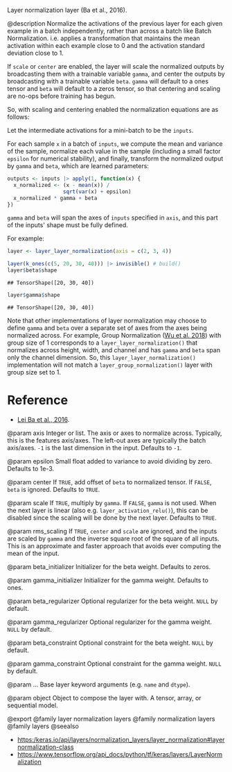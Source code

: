 Layer normalization layer (Ba et al., 2016).

@description
Normalize the activations of the previous layer for each given example in a
batch independently, rather than across a batch like Batch Normalization.
i.e. applies a transformation that maintains the mean activation within each
example close to 0 and the activation standard deviation close to 1.

If `scale` or `center` are enabled, the layer will scale the normalized
outputs by broadcasting them with a trainable variable `gamma`, and center
the outputs by broadcasting with a trainable variable `beta`. `gamma` will
default to a ones tensor and `beta` will default to a zeros tensor, so that
centering and scaling are no-ops before training has begun.

So, with scaling and centering enabled the normalization equations
are as follows:

Let the intermediate activations for a mini-batch to be the `inputs`.

For each sample `x` in a batch of `inputs`, we compute the mean and
variance of the sample, normalize each value in the sample
(including a small factor `epsilon` for numerical stability),
and finally,
transform the normalized output by `gamma` and `beta`,
which are learned parameters:


```r
outputs <- inputs |> apply(1, function(x) {
  x_normalized <- (x - mean(x)) /
                  sqrt(var(x) + epsilon)
  x_normalized * gamma + beta
})
```

`gamma` and `beta` will span the axes of `inputs` specified in `axis`, and
this part of the inputs' shape must be fully defined.

For example:


```r
layer <- layer_layer_normalization(axis = c(2, 3, 4))

layer(k_ones(c(5, 20, 30, 40))) |> invisible() # build()
layer$beta$shape
```

```
## TensorShape([20, 30, 40])
```

```r
layer$gamma$shape
```

```
## TensorShape([20, 30, 40])
```

Note that other implementations of layer normalization may choose to define
`gamma` and `beta` over a separate set of axes from the axes being
normalized across. For example, Group Normalization
([Wu et al. 2018](https://arxiv.org/abs/1803.08494)) with group size of 1
corresponds to a `layer_layer_normalization()` that normalizes across height, width,
and channel and has `gamma` and `beta` span only the channel dimension.
So, this `layer_layer_normalization()` implementation will not match a
`layer_group_normalization()` layer with group size set to 1.

# Reference
- [Lei Ba et al., 2016](https://arxiv.org/abs/1607.06450).

@param axis
Integer or list. The axis or axes to normalize across.
Typically, this is the features axis/axes. The left-out axes are
typically the batch axis/axes. `-1` is the last dimension in the
input. Defaults to `-1`.

@param epsilon
Small float added to variance to avoid dividing by zero.
Defaults to 1e-3.

@param center
If `TRUE`, add offset of `beta` to normalized tensor. If `FALSE`,
`beta` is ignored. Defaults to `TRUE`.

@param scale
If `TRUE`, multiply by `gamma`. If `FALSE`, `gamma` is not used.
When the next layer is linear (also e.g. `layer_activation_relu()`), this can be
disabled since the scaling will be done by the next layer.
Defaults to `TRUE`.

@param rms_scaling
If `TRUE`, `center` and `scale` are ignored, and the
inputs are scaled by `gamma` and the inverse square root
of the square of all inputs. This is an approximate and faster
approach that avoids ever computing the mean of the input.

@param beta_initializer
Initializer for the beta weight. Defaults to zeros.

@param gamma_initializer
Initializer for the gamma weight. Defaults to ones.

@param beta_regularizer
Optional regularizer for the beta weight.
`NULL` by default.

@param gamma_regularizer
Optional regularizer for the gamma weight.
`NULL` by default.

@param beta_constraint
Optional constraint for the beta weight.
`NULL` by default.

@param gamma_constraint
Optional constraint for the gamma weight.
`NULL` by default.

@param ...
Base layer keyword arguments (e.g. `name` and `dtype`).

@param object
Object to compose the layer with. A tensor, array, or sequential model.

@export
@family layer normalization layers
@family normalization layers
@family layers
@seealso
+ <https:/keras.io/api/layers/normalization_layers/layer_normalization#layernormalization-class>
+ <https://www.tensorflow.org/api_docs/python/tf/keras/layers/LayerNormalization>
